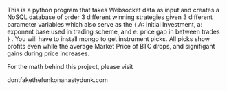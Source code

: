 


This is a python program that takes Websocket data as input and creates a NoSQL database of order 3 different winning strategies given 3 different parameter variables which also serve as the  { A: Initial Investment, a: exponent base used in trading scheme, and e: price gap in between trades } . You will have to install mongo to get instrument picks. All picks show profits even while the average Market Price of BTC drops, and signifigant gains during price increases. 

For the math behind this project, please visit

dontfakethefunkonanastydunk.com
